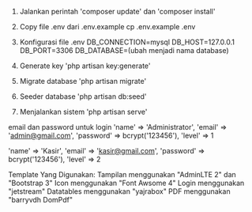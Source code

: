 1. Jalankan perintah 
   'composer update'
   dan
   'composer install'

2. Copy file .env dari .env.example cp .env.example .env

3. Konfigurasi file .env 
   DB_CONNECTION=mysql 
   DB_HOST=127.0.0.1 
   DB_PORT=3306 
   DB_DATABASE=(ubah menjadi nama database) 

4. Generate key 
   'php artisan key:generate'

5. Migrate database 
   'php artisan migrate'

6. Seeder database
   'php artisan db:seed'

7. Menjalankan sistem
   'php artisan serve'

email dan password untuk login
'name' => 'Administrator',
'email' => 'admin@gmail.com',
'password' => bcrypt('123456'),
'level' => 1

'name' => 'Kasir',
'email' => 'kasir@gmail.com',
'password' => bcrypt('123456'),
'level' => 2

Template Yang Digunakan:
Tampilan menggunakan "AdminLTE 2" dan "Bootstrap 3"
Icon menggunakan "Font Awsome 4"
Login menggunakan "jetstream"
Datatables menggunakan "yajrabox"
PDF menggunakan "barryvdh DomPdf"
